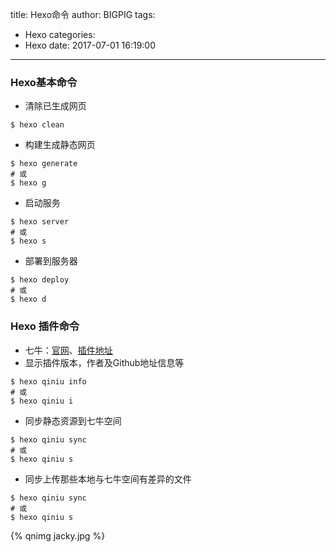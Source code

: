 title: Hexo命令
author: BIGPIG
tags:
  - Hexo
categories:
  - Hexo
date: 2017-07-01 16:19:00
---
### Hexo基本命令
- 清除已生成网页
```
$ hexo clean
```
- 构建生成静态网页
```
$ hexo generate 
# 或
$ hexo g
```
- 启动服务
```
$ hexo server
# 或
$ hexo s
```
- 部署到服务器
```
$ hexo deploy
# 或
$ hexo d
```

### Hexo 插件命令
- 七牛：[官网](http://qiniu.com)、[插件地址](https://github.com/gyk001/hexo-qiniu-sync) 
 - 显示插件版本，作者及Github地址信息等 
 ```
 $ hexo qiniu info
 # 或
 $ hexo qiniu i
 ```
 - 同步静态资源到七牛空间 
 ```
 $ hexo qiniu sync
 # 或
 $ hexo qiniu s
 ```
 - 同步上传那些本地与七牛空间有差异的文件
 ```
 $ hexo qiniu sync
 # 或
 $ hexo qiniu s
 ```
 {% qnimg jacky.jpg %}

